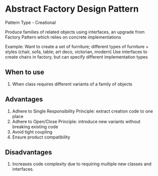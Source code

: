 # Abstract Factory Design Pattern

Pattern Type - Creational

Produce families of related objects using interfaces, an upgrade from Factory Pattern which relies on concrete implementations 

Example: Want to create a set of furniture; different types of furniture + styles (chair, sofa, table; art deco, victorian, modern)
Use interfaces to create chairs in factory, but can specify different implementation types 

## When to use
1. When class requires different variants of a family of objects

## Advantages
1. Adhere to Single Responsibility Principle: extract creation code to one place
2. Adhere to Open/Close Principle: introduce new variants without breaking existing code 
3. Avoid tight coupling
4. Ensure product compatibility

## Disadvantages
1. Increases code complexity due to requiring multiple new classes and interfaces.